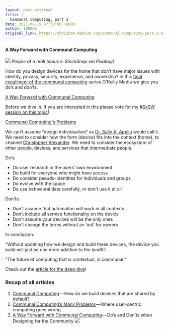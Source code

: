 ```yaml
---
layout: post-external
title: |
  Communal computing, part 3
date: 2021-08-19 07:59:00 +0000
author: 100006
original_link: https://chrizbot.medium.com/communal-computing-part-3-82a1a49d80ac?source=rss-ba6349c9c628------2
---
```


#### A Way Forward with Communal Computing

![](https://cdn-images-1.medium.com/max/960/0*9GJ4BmlXH2dhzyJA.jpg)
_People at a mall (source: StockSnap via Pixabay)_

How do you design devices for the home that don’t have major issues with identity, privacy, security, experience, and ownership? In this [final installment of the communal computing](https://www.oreilly.com/radar/a-way-forward-with-communal-computing/) series O’Reilly Media we give you do’s and don’ts.

[A Way Forward with Communal Computing](https://www.oreilly.com/radar/a-way-forward-with-communal-computing/)

Before we dive in, if you are interested in this please vote for my [#SxSW](https://www.linkedin.com/feed/hashtag/?keywords=sxsw&highlightedUpdateUrns=urn%3Ali%3Aactivity%3A6834119842321330176) [session on this topic](https://panelpicker.sxsw.com/vote/117371)!

[Communal Computing's Problems](https://panelpicker.sxsw.com/vote/117371)

We can’t assume “design individualism” as [Dr. Sally A. Applin](https://twitter.com/AnthroPunk) would call it. We need to consider how the form (device) fits into the context (home), to channel [Christopher Alexander](https://www.hup.harvard.edu/catalog.php?isbn=9780674627512). We need to consider the ecosystem of other people, devices, and services that intermediate people.

Do’s:

- Do user research in the users’ own environment
- Do build for everyone who might have access
- Do consider pseudo-identities for individuals and groups
- Do evolve with the space
- Do use behavioral data carefully, or don’t use it at all

Don’ts:

- Don’t assume that automation will work in all contexts
- Don’t include all service functionality on the device
- Don’t assume your devices will be the only ones
- Don’t change the terms without an ‘out’ for owners

In conclusion:

“Without updating how we design and build these devices, the device you build will just be one more addition to the landfill.

“The future of computing that is contextual, is communal.”

Check out the [article for the deep dive](https://www.oreilly.com/radar/a-way-forward-with-communal-computing/)!

### Recap of all articles

1. [Communal Computing](https://www.oreilly.com/radar/communal-computing/) — How do we build devices that are shared by default?
2. [Communal Computing’s Many Problems](https://www.oreilly.com/radar/communal-computings-many-problems/) — Where user-centric computing goes wrong
3. [A Way Forward with Communal Computing](https://www.oreilly.com/radar/a-way-forward-with-communal-computing/) — Do’s and Don’ts when Designing for the Community
 ![](https://medium.com/_/stat?event=post.clientViewed&referrerSource=full_rss&postId=82a1a49d80ac)
